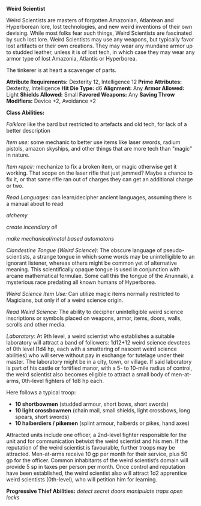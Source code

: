 **Weird Scientist**

Weird Scientists are masters of forgotten Amazonian, Atlantean and Hyperborean lore, lost technologies, and new weird inventions of their own devising. While most folks fear such things, Weird Scientists are fascinated by such lost lore. Weird Scientists may use any weapons, but typically favor lost artifacts or their own creations. They may wear any mundane armor up to studded leather, unless it is of lost tech, in which case they may wear any armor type of lost Amazonia, Atlantis or Hyperborea.

The tinkerer is at heart a scavenger of parts.

**Attribute Requirements:** Dexterity 12, Intelligence 12
**Prime Attributes:** Dexterity, Intelligence
**Hit Die Type:** d6
**Alignment:** Any
**Armor Allowed:** Light
**Shields Allowed:** Small
**Favored Weapons:** Any
**Saving Throw Modifiers:** Device +2, Avoidance +2

**Class Abilities:**

*Folklore* like the bard but restricted to artefacts and old tech, for lack of a better description

*Item use:* some mechanic to better use items like laser swords, radium pistols, amazon skyships, and 
other things that are more tech than "magic" in nature.

*Item repair:* mechanize to fix a broken item, or magic otherwise get it working. That scope on the laser 
rifle that just jammed? Maybe a chance to fix it, or that same rifle ran out of charges they can get an 
additional charge or two.

*Read Languages:* can learn/decipher ancient languages, assuming there is a manual about to read

*alchemy*

*create incendiary oil*

*make mechanical/metal based automatons*

*Clandestine Tongue (Weird Science):* The obscure language of pseudo-scientists, a strange tongue in which some 
words may be unintelligible to an ignorant listener, whereas others might be common yet of alternative meaning. 
This scientifically opaque tongue is used in conjunction with arcane mathematical formulae. Some call this the 
tongue of the Anunnaki, a mysterious race predating all known humans of Hyperborea.

*Weird Science Item Use:* Can utilize magic items normally restricted to Magicians, but only if of a weird science origin.

*Read Weird Science:* The ability to decipher unintelligible weird science inscriptions or symbols placed on weapons, 
armor, items, doors, walls, scrolls and other media.

*Laboratory:* At 9th level, a weird scientist who establishes a suitable laboratory will attract a 
band of followers: 1d12+12 weird science devotees of 0th level (1d4 hp, each with a smattering of nascent 
weird science abilities) who will serve without pay in exchange for tutelage under their master. The laboratory 
might be in a city, town, or village. If said laboratory is part of his castle or fortified manor, with a 
5- to 10-mile radius of control, the weird scientist also becomes eligible to attract a small body of men-at-arms, 
0th-level fighters of 1d8 hp each.

Here follows a typical troop:

  * **10 shortbowmen** (studded armour, short bows, short swords)
  * **10 light crossbowmen** (chain mail, small shields, light crossbows, long spears, short swords)
  * **10 halberdiers / pikemen** (splint armour, halberds or pikes, hand axes)

Attracted units include one officer, a 2nd-level fighter responsible for the unit and for communication 
betwixt the weird scientist and his men. If the reputation of the weird scientist is favourable, further troops 
may be attracted. Men-at-arms receive 10 gp per month for their service, plus 50 gp for the officer. Common 
inhabitants of the weird scientist’s domain will provide 5 sp in taxes per person per month. Once control and 
reputation have been established, the weird scientist also will attract 1d2 apprentice weird scientists (0th-level),
who will petition him for learning.

**Progressive Thief Abilities:**
*detect secret doors*
*manipulate traps*
*open locks*
